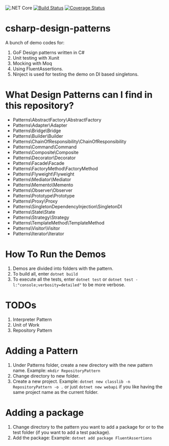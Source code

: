 ![.NET Core](https://github.com/deanagan/csharp-design-patterns/workflows/.NET%20Core/badge.svg)   [![Build Status](https://travis-ci.com/deanagan/csharp-design-patterns.svg?branch=master)](https://travis-ci.com/github/deanagan/csharp-design-patterns)   [![Coverage Status](https://coveralls.io/repos/github/deanagan/csharp-design-patterns/badge.svg?branch=master)](https://coveralls.io/github/deanagan/csharp-design-patterns?branch=master)

# csharp-design-patterns
A bunch of demo codes for:
1. GoF Design patterns written in C#
2. Unit testing with Xunit
3. Mocking with Moq
4. Using FluentAssertions.
5. Ninject is used for testing the demo on DI based singletons.


# What Design Patterns can I find in this repository?
- Patterns\AbstractFactory\AbstractFactory
- Patterns\Adapter\Adapter
- Patterns\Bridge\Bridge
- Patterns\Builder\Builder
- Patterns\ChainOfResponsibility\ChainOfResponsibility
- Patterns\Command\Command
- Patterns\Composite\Composite
- Patterns\Decorator\Decorator
- Patterns\Facade\Facade
- Patterns\FactoryMethod\FactoryMethod
- Patterns\Flyweight\Flyweight
- Patterns\Mediator\Mediator
- Patterns\Memento\Memento
- Patterns\Observer\Observer
- Patterns\Prototype\Prototype
- Patterns\Proxy\Proxy
- Patterns\SingletonDependencyInjection\SingletonDI
- Patterns\State\State
- Patterns\Strategy\Strategy
- Patterns\TemplateMethod\TemplateMethod
- Patterns\Visitor\Visitor
- Patterns\Iterator\Iterator


# How To Run the Demos
1. Demos are divided into folders with the pattern.
2. To build all, enter `dotnet build`
3. To execute all the tests, enter `dotnet test` or `dotnet test -l:"console;verbosity=detailed"` to be more verbose.


# TODOs
1. Interpreter Pattern
2. Unit of Work
3. Repository Pattern



# Adding a Pattern
1. Under Patterns folder, create a new directory with the new pattern name. Example: `mkdir RepositoryPattern`
2. Change directory to new folder.
2. Create a new project. Example: `dotnet new classlib -n RepositoryPattern -o .` or just `dotnet new webapi` if you like having the same project name as the current folder.

# Adding a package
1. Change directory to the pattern you want to add a package for or to the test folder (if you want to add a test package).
2. Add the package: Example: `dotnet add package FluentAssertions`
